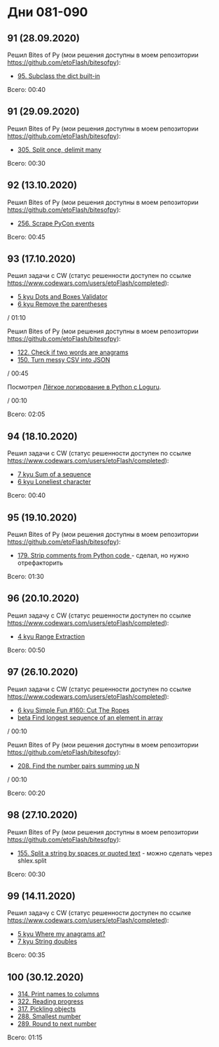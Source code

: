 # Дни 081-090

## 91 (28.09.2020)

Решил Bites of Py (мои решения доступны в моем репозитории https://github.com/etoFlash/bitesofpy):

* [95. Subclass the dict built-in](https://codechalleng.es/bites/95/)

Всего: 00:40

## 91 (29.09.2020)

Решил Bites of Py (мои решения доступны в моем репозитории https://github.com/etoFlash/bitesofpy):

* [305. Split once, delimit many](https://codechalleng.es/bites/305/)

Всего: 00:30

## 92 (13.10.2020)

Решил Bites of Py (мои решения доступны в моем репозитории https://github.com/etoFlash/bitesofpy):

* [256. Scrape PyCon events](https://codechalleng.es/bites/256/)

Всего: 00:45

## 93 (17.10.2020)

Решил задачи с CW (статус решенности доступен по ссылке https://www.codewars.com/users/etoFlash/completed):

* [5 kyu Dots and Boxes Validator](https://www.codewars.com/kata/5d81d8571c6411001a40ba66)
* [6 kyu Remove the parentheses](https://www.codewars.com/kata/5f7c38eb54307c002a2b8cc8)

/ 01:10

Решил Bites of Py (мои решения доступны в моем репозитории https://github.com/etoFlash/bitesofpy):

* [122. Check if two words are anagrams](https://codechalleng.es/bites/122/)
* [150. Turn messy CSV into JSON ](https://codechalleng.es/bites/150/)

/ 00:45

Посмотрел [Лёгкое логирование в Python с Loguru](https://www.youtube.com/watch?v=3ndEeGDVqD4).

/ 00:10

Всего: 02:05

## 94 (18.10.2020)

Решил задачи с CW (статус решенности доступен по ссылке https://www.codewars.com/users/etoFlash/completed):

* [7 kyu Sum of a sequence](https://www.codewars.com/kata/586f6741c66d18c22800010a)
* [6 kyu Loneliest character](https://www.codewars.com/kata/5f885fa9f130ea00207c7dc8)

Всего: 00:40

## 95 (19.10.2020)

Решил Bites of Py (мои решения доступны в моем репозитории https://github.com/etoFlash/bitesofpy):

* [179. Strip comments from Python code ](https://codechalleng.es/bites/179/) - сделал, но нужно отрефакторить

Всего: 01:30

## 96 (20.10.2020)

Решил задачу с CW (статус решенности доступен по ссылке https://www.codewars.com/users/etoFlash/completed):

* [4 kyu Range Extraction](https://www.codewars.com/kata/51ba717bb08c1cd60f00002f)

Всего: 00:50

## 97 (26.10.2020)

Решил задачи с CW (статус решенности доступен по ссылке https://www.codewars.com/users/etoFlash/completed):

* [6 kyu Simple Fun #160: Cut The Ropes](https://www.codewars.com/kata/58ad388555bf4c80e800001e)
* [beta Find longest sequence of an element in array](https://www.codewars.com/kata/5f8dd79aa962b600335f7577)

/ 00:10

Решил Bites of Py (мои решения доступны в моем репозитории https://github.com/etoFlash/bitesofpy):

* [208. Find the number pairs summing up N](https://codechalleng.es/bites/208/)

/ 00:10

Всего: 00:20

## 98 (27.10.2020)

Решил Bites of Py (мои решения доступны в моем репозитории https://github.com/etoFlash/bitesofpy):

* [155. Split a string by spaces or quoted text](https://codechalleng.es/bites/155/) - можно сделать через shlex.split

Всего: 00:30

## 99 (14.11.2020)

Решил задачу с CW (статус решенности доступен по ссылке https://www.codewars.com/users/etoFlash/completed):

* [5 kyu Where my anagrams at?](https://www.codewars.com/kata/523a86aa4230ebb5420001e1)
* [7 kyu String doubles](https://www.codewars.com/kata/5a145ab08ba9148dd6000094)

Всего: 00:35

## 100 (30.12.2020)

* [314. Print names to columns](https://codechalleng.es/bites/314/)
* [322. Reading progress](https://codechalleng.es/bites/322/)
* [317. Pickling objects](https://codechalleng.es/bites/317/)
* [288. Smallest number](https://codechalleng.es/bites/288/)
* [289. Round to next number](https://codechalleng.es/bites/289/)

Всего: 01:15
